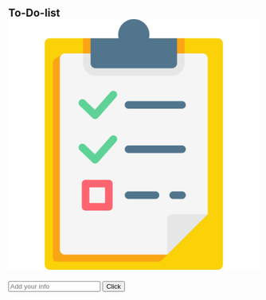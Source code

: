 <!--html Code-->
<!DOCTYPE html>
<html lang="en">
<head>
    <meta charset="UTF-8">
    <meta name="viewport" content="width=device-width, initial-scale=1.0">
    <link rel="stylesheet" href="style.css">
    <title>To-do-list</title>
</head>
<body>
    <div class="container">
        <div class="todo-app">
            <h2>To-Do-list <img src="icon.png" ></h2>
            <div class="row">
                <input type="text" id="input-box" placeholder="Add your info">
                <button onclick="addTask()">Click</button>
            </div>
            <ul id="list-container">
                <!-- <li class="checked">Task 1</li>
                <li>Task 2</li>
                <li>Task 3</li>
            </ul> -->
        </div>  
    </div>
    <script src="script.js"></script>
</body>
</html>


